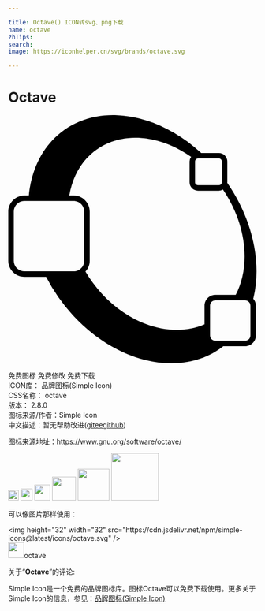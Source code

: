 ```yaml
---

title: Octave() ICON转svg、png下载
name: octave
zhTips: 
search: 
image: https://iconhelper.cn/svg/brands/octave.svg

---
```


# Octave  <small style="font-size: 60%;font-weight: 100"></small>

<div id="svg" class="svg-wrap">
<svg role="img" viewBox="0 0 24 24" xmlns="http://www.w3.org/2000/svg"><title>Octave icon</title><path d="M10.492.008C8.08-.082 5.837.723 4.21 2.492c-1.3 1.413-2.024 3.255-2.225 5.274h-.42C.702 7.766 0 8.468 0 9.33v4.74c0 .862.702 1.565 1.564 1.565h2.09a16.887 16.887 0 0 0 2.567 3.685c4.458 4.845 10.69 6.032 14.552 3.014h2.1c.577 0 1.05-.473 1.05-1.05V18.42a1.03 1.03 0 0 0-.257-.668c.857-3.431-.045-7.637-2.518-11.211.002-.017.01-.032.01-.049V4.48a.821.821 0 0 0-.816-.818H18.64C16.13 1.372 13.208.11 10.492.008zm1.748 2.178c1.78-.009 3.688.621 5.422 1.85a.796.796 0 0 0-.15.444v2.012c0 .448.368.819.816.819h2.014a.787.787 0 0 0 .392-.116c2.246 3.3 2.733 7.317 1.239 10.174H20.01c-.578 0-1.051.474-1.051 1.05v1.792c-2.989 1.3-7 .222-9.957-2.99a12.734 12.734 0 0 1-1.549-2.096c.256-.279.416-.647.416-1.055V9.33c0-.862-.702-1.564-1.564-1.564h-.409c.237-1.363.78-2.61 1.686-3.594 1.224-1.33 2.878-1.978 4.658-1.986zm6.088 2.01h2.014c.162 0 .283.122.283.284v2.012c0 .163-.12.285-.283.285h-2.014a.28.28 0 0 1-.285-.285V4.48a.28.28 0 0 1 .285-.285zM1.564 8.298h4.74c.577 0 1.032.455 1.032 1.031v4.74c0 .576-.455 1.032-1.031 1.032h-4.74A1.023 1.023 0 0 1 .532 14.07V9.33c0-.576.455-1.031 1.031-1.031zm18.446 9.603h2.863c.291 0 .52.226.52.518v2.863a.512.512 0 0 1-.52.518H20.01a.51.51 0 0 1-.518-.518V18.42a.51.51 0 0 1 .518-.518z"/></svg>
</div>
<detail full-name='octave'></detail>

<div class="detail-page">
<p>
<span><span class="badge-success badge">免费图标</span> <span class="badge-success badge">免费修改</span>  <span class="badge-success badge">免费下载</span> </span>
<br/>
<span>
ICON库：
<span class="badge-secondary badge">品牌图标(Simple Icon)</span> 
</span>
<br/>
<span>
CSS名称：
<span class="badge-secondary badge">octave</span> 
</span>

<br/>
<span>
版本：
<span class="badge-secondary badge">2.8.0</span> 
</span>
<br/>
<span>图标来源/作者：<span class="badge-light badge">Simple Icon</span></span> 
<br/>
<span class="zh-detail">中文描述：暂无<span class="help-link"><span>帮助改进</span>(<a href="https://gitee.com/liuwave/icon-helper/edit/master/json/brands/octave.json" target="_blank" rel="noopener noreferrer">gitee</a><a href="https://github.com/liuwave/icon-helper/edit/master/json/brands/octave.json" target="_blank" rel="noopener noreferrer">github</a></span>)</span><br/>
</p>
</div><div class="description description alert alert-light"><p>图标来源地址：<a href="https://www.gnu.org/software/octave/" target="_blank" rel="noopener noreferrer">https://www.gnu.org/software/octave/</a></p></div>
<div class="alert alert-dark">
<img height="21" width="21" src="https://cdn.jsdelivr.net/npm/simple-icons@latest/icons/octave.svg" />
<img height="24" width="24" src="https://cdn.jsdelivr.net/npm/simple-icons@latest/icons/octave.svg" />
<img height="32" width="32" src="https://cdn.jsdelivr.net/npm/simple-icons@latest/icons/octave.svg" />
<img height="48" width="48" src="https://cdn.jsdelivr.net/npm/simple-icons@latest/icons/octave.svg" />
<img height="64" width="64" src="https://cdn.jsdelivr.net/npm/simple-icons@latest/icons/octave.svg" />
<img height="96" width="96" src="https://cdn.jsdelivr.net/npm/simple-icons@latest/icons/octave.svg" />

</div>
<div>
  <p>可以像图片那样使用：    
  </p>
  <div class="alert alert-primary" style="font-size: 14px">
    &lt;img height="32" width="32" src="https://cdn.jsdelivr.net/npm/simple-icons@latest/icons/octave.svg" /&gt;
    <copy-btn content='<img height="32" width="32" src="https://cdn.jsdelivr.net/npm/simple-icons@latest/icons/octave.svg" />'></copy-btn>
  </div>
  <div class="alert alert-secondary">
    <img height="32" width="32" src="https://cdn.jsdelivr.net/npm/simple-icons@latest/icons/octave.svg" />octave
    <copy-btn content="octave" btn-title="复制图标名称"></copy-btn>
  </div>
</div>
<div class="icon-detail__container">
<p>关于“<b>Octave</b>”的评论:</p>
</div>
<Vssue title="关于“Octave”的评论" />
<div><p>Simple Icon是一个免费的品牌图标库。图标Octave可以免费下载使用。更多关于  Simple Icon的信息，参见：<a target="_blank" href="https://iconhelper.cn/brands.html">品牌图标(Simple Icon)</a>
</p></div>
